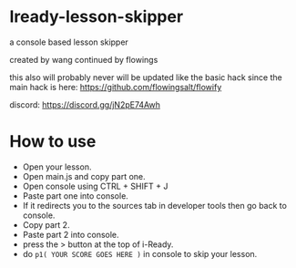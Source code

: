 # Iready-lesson-skipper
a console based lesson skipper

created by wang
continued by flowings

this also will probably never will be updated like the basic hack since the main hack is here:
https://github.com/flowingsalt/flowify

discord:
https://discord.gg/jN2pE74Awh

# How to use
- Open your lesson. <br>
- Open main.js and copy part one. <br>
- Open console using CTRL + SHIFT + J <br>
- Paste part one into console. <br>
- If it redirects you to the sources tab in developer tools then go back to console. <br>
- Copy part 2. <br>
- Paste part 2 into console. <br>
- press the > button at the top of i-Ready. <br>
- do `p1( YOUR SCORE GOES HERE )` in console to skip your lesson. <br>
